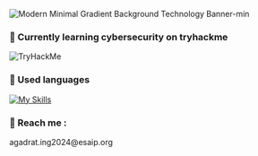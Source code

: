 ![Modern Minimal Gradient Background Technology Banner-min](https://user-images.githubusercontent.com/112400062/204390683-8088f638-65d3-4862-bed5-cf0203e887ce.jpg)



<h3>🌱 Currently learning cybersecurity on tryhackme</h3>
<img src="https://tryhackme-badges.s3.amazonaws.com/nanou123654.png" alt="TryHackMe">


<h3>💬 Used languages</h3>

[![My Skills](https://skillicons.dev/icons?i=c,html,css,linux,mysql)](https://skillicons.dev)


<h3>📧 Reach me :</h3>
<p>agadrat.ing2024@esaip.org</p>



